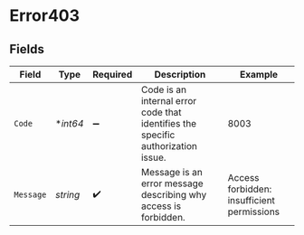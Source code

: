# Error403


## Fields

| Field                                                                            | Type                                                                             | Required                                                                         | Description                                                                      | Example                                                                          |
| -------------------------------------------------------------------------------- | -------------------------------------------------------------------------------- | -------------------------------------------------------------------------------- | -------------------------------------------------------------------------------- | -------------------------------------------------------------------------------- |
| `Code`                                                                           | **int64*                                                                         | :heavy_minus_sign:                                                               | Code is an internal error code that identifies the specific authorization issue. | 8003                                                                             |
| `Message`                                                                        | *string*                                                                         | :heavy_check_mark:                                                               | Message is an error message describing why access is forbidden.                  | Access forbidden: insufficient permissions                                       |